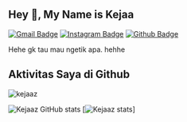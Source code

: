 ## Hey 👋, My Name is Kejaa
[![Gmail Badge](https://img.shields.io/badge/-caly.za17@gmail.com-c14438?style=flat&logo=Gmail&logoColor=white&link=mailto:caly.za17@gmail.com)](mailto:caly.za17@gmail.com) 
[![Instagram Badge](https://img.shields.io/badge/-@kejaaz_-0072b1?style=flat&logo=instagram&logoColor=white&link=https://www.instagram.com/kejaaz_/)](https://www.instagram.com/kejaaz_/) [![Github Badge](https://img.shields.io/badge/-kejaaz-grey?style=flat&logo=github&logoColor=white&link=https://github.com/kejaaz/)](https://www.github.com/kejaaz/)
<p align='left'>Hehe gk tau mau ngetik apa. hehhe</p>

## Aktivitas Saya di Github
<p align=left> <img src=https://komarev.com/ghpvc/?username=kejaaz alt=kejaaz /> </p>

![Kejaaz GitHub stats](https://github-readme-stats.vercel.app/api?username=kejaaz&show_icons=true&theme=radical)
[![Kejaaz stats](https://github-readme-stats.vercel.app/api/wakatime?username=kejaaz)]



